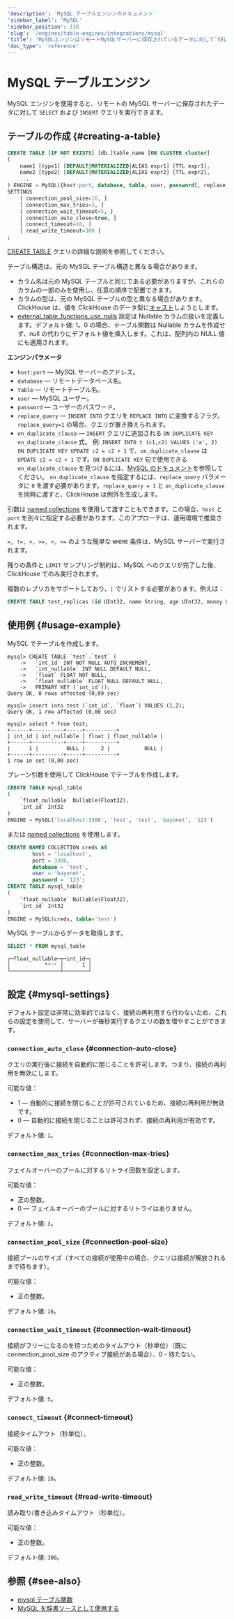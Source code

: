 ```yaml
---
'description': 'MySQL テーブルエンジンのドキュメント'
'sidebar_label': 'MySQL'
'sidebar_position': 138
'slug': '/engines/table-engines/integrations/mysql'
'title': 'MySQLエンジンはリモートMySQLサーバーに保存されているデータに対して`SELECT`および`INSERT`クエリを実行できるようにします。'
'doc_type': 'reference'
---
```



# MySQL テーブルエンジン

MySQL エンジンを使用すると、リモートの MySQL サーバーに保存されたデータに対して `SELECT` および `INSERT` クエリを実行できます。

## テーブルの作成 {#creating-a-table}

```sql
CREATE TABLE [IF NOT EXISTS] [db.]table_name [ON CLUSTER cluster]
(
    name1 [type1] [DEFAULT|MATERIALIZED|ALIAS expr1] [TTL expr1],
    name2 [type2] [DEFAULT|MATERIALIZED|ALIAS expr2] [TTL expr2],
    ...
) ENGINE = MySQL({host:port, database, table, user, password[, replace_query, on_duplicate_clause] | named_collection[, option=value [,..]]})
SETTINGS
    [ connection_pool_size=16, ]
    [ connection_max_tries=3, ]
    [ connection_wait_timeout=5, ]
    [ connection_auto_close=true, ]
    [ connect_timeout=10, ]
    [ read_write_timeout=300 ]
;
```

[CREATE TABLE](/sql-reference/statements/create/table) クエリの詳細な説明を参照してください。

テーブル構造は、元の MySQL テーブル構造と異なる場合があります。

- カラム名は元の MySQL テーブルと同じである必要がありますが、これらのカラムの一部のみを使用し、任意の順序で配置できます。
- カラムの型は、元の MySQL テーブルの型と異なる場合があります。ClickHouse は、値を ClickHouse のデータ型に[キャスト](../../../engines/database-engines/mysql.md#data_types-support)しようとします。
- [external_table_functions_use_nulls](/operations/settings/settings#external_table_functions_use_nulls) 設定は Nullable カラムの扱いを定義します。デフォルト値: 1。0 の場合、テーブル関数は Nullable カラムを作成せず、null の代わりにデフォルト値を挿入します。これは、配列内の NULL 値にも適用されます。

**エンジンパラメータ**

- `host:port` — MySQL サーバーのアドレス。
- `database` — リモートデータベース名。
- `table` — リモートテーブル名。
- `user` — MySQL ユーザー。
- `password` — ユーザーのパスワード。
- `replace_query` — `INSERT INTO` クエリを `REPLACE INTO` に変換するフラグ。`replace_query=1` の場合、クエリが置き換えられます。
- `on_duplicate_clause` — `INSERT` クエリに追加される `ON DUPLICATE KEY on_duplicate_clause` 式。
    例: `INSERT INTO t (c1,c2) VALUES ('a', 2) ON DUPLICATE KEY UPDATE c2 = c2 + 1` で、`on_duplicate_clause` は `UPDATE c2 = c2 + 1` です。`ON DUPLICATE KEY` 句で使用できる `on_duplicate_clause` を見つけるには、[MySQL のドキュメント](https://dev.mysql.com/doc/refman/8.0/en/insert-on-duplicate.html)を参照してください。
    `on_duplicate_clause` を指定するには、`replace_query` パラメータに `0` を渡す必要があります。`replace_query = 1` と `on_duplicate_clause` を同時に渡すと、ClickHouse は例外を生成します。

引数は [named collections](/operations/named-collections.md) を使用して渡すこともできます。この場合、`host` と `port` を別々に指定する必要があります。このアプローチは、運用環境で推奨されます。

`=, !=, >, >=, <, <=` のような簡単な `WHERE` 条件は、MySQL サーバーで実行されます。

残りの条件と `LIMIT` サンプリング制約は、MySQL へのクエリが完了した後、ClickHouse でのみ実行されます。

複数のレプリカをサポートしており、`|` でリストする必要があります。例えば：

```sql
CREATE TABLE test_replicas (id UInt32, name String, age UInt32, money UInt32) ENGINE = MySQL(`mysql{2|3|4}:3306`, 'clickhouse', 'test_replicas', 'root', 'clickhouse');
```

## 使用例 {#usage-example}

MySQL でテーブルを作成します。

```text
mysql> CREATE TABLE `test`.`test` (
    ->   `int_id` INT NOT NULL AUTO_INCREMENT,
    ->   `int_nullable` INT NULL DEFAULT NULL,
    ->   `float` FLOAT NOT NULL,
    ->   `float_nullable` FLOAT NULL DEFAULT NULL,
    ->   PRIMARY KEY (`int_id`));
Query OK, 0 rows affected (0,09 sec)

mysql> insert into test (`int_id`, `float`) VALUES (1,2);
Query OK, 1 row affected (0,00 sec)

mysql> select * from test;
+------+----------+-----+----------+
| int_id | int_nullable | float | float_nullable |
+------+----------+-----+----------+
|      1 |         NULL |     2 |           NULL |
+------+----------+-----+----------+
1 row in set (0,00 sec)
```

プレーン引数を使用して ClickHouse でテーブルを作成します。

```sql
CREATE TABLE mysql_table
(
    `float_nullable` Nullable(Float32),
    `int_id` Int32
)
ENGINE = MySQL('localhost:3306', 'test', 'test', 'bayonet', '123')
```

または [named collections](/operations/named-collections.md) を使用します。

```sql
CREATE NAMED COLLECTION creds AS
        host = 'localhost',
        port = 3306,
        database = 'test',
        user = 'bayonet',
        password = '123';
CREATE TABLE mysql_table
(
    `float_nullable` Nullable(Float32),
    `int_id` Int32
)
ENGINE = MySQL(creds, table='test')
```

MySQL テーブルからデータを取得します。

```sql
SELECT * FROM mysql_table
```

```text
┌─float_nullable─┬─int_id─┐
│           ᴺᵁᴸᴸ │      1 │
└────────────────┴────────┘
```

## 設定 {#mysql-settings}

デフォルト設定は非常に効率的ではなく、接続の再利用すら行わないため、これらの設定を使用して、サーバーが毎秒実行するクエリの数を増やすことができます。

### `connection_auto_close` {#connection-auto-close}

クエリの実行後に接続を自動的に閉じることを許可します。つまり、接続の再利用を無効にします。

可能な値：

- 1 — 自動的に接続を閉じることが許可されているため、接続の再利用が無効です。
- 0 — 自動的に接続を閉じることは許可されず、接続の再利用が有効です。

デフォルト値: `1`。

### `connection_max_tries` {#connection-max-tries}

フェイルオーバーのプールに対するリトライ回数を設定します。

可能な値：

- 正の整数。
- 0 — フェイルオーバーのプールに対するリトライはありません。

デフォルト値: `3`。

### `connection_pool_size` {#connection-pool-size}

接続プールのサイズ（すべての接続が使用中の場合、クエリは接続が解放されるまで待ちます）。

可能な値：

- 正の整数。

デフォルト値: `16`。

### `connection_wait_timeout` {#connection-wait-timeout}

接続がフリーになるのを待つためのタイムアウト（秒単位）（既に connection_pool_size のアクティブ接続がある場合）、0 - 待たない。

可能な値：

- 正の整数。

デフォルト値: `5`。

### `connect_timeout` {#connect-timeout}

接続タイムアウト（秒単位）。

可能な値：

- 正の整数。

デフォルト値: `10`。

### `read_write_timeout` {#read-write-timeout}

読み取り/書き込みタイムアウト（秒単位）。

可能な値：

- 正の整数。

デフォルト値: `300`。

## 参照 {#see-also}

- [mysql テーブル関数](../../../sql-reference/table-functions/mysql.md)
- [MySQL を辞書ソースとして使用する](/sql-reference/dictionaries#mysql)

